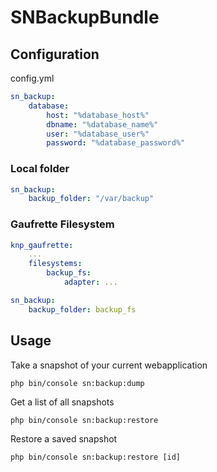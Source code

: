 # SNBackupBundle

## Configuration

config.yml

```yaml
sn_backup:
    database:
        host: "%database_host%"
        dbname: "%database_name%"
        user: "%database_user%"
        password: "%database_password%"
```

### Local folder

```yaml
sn_backup:
    backup_folder: "/var/backup"
```

### Gaufrette Filesystem

```yaml
knp_gaufrette:
    ...
    filesystems:
        backup_fs:
            adapter: ...

sn_backup:
    backup_folder: backup_fs
```

## Usage

Take a snapshot of your current webapplication

    php bin/console sn:backup:dump

Get a list of all snapshots

    php bin/console sn:backup:restore

Restore a saved snapshot

    php bin/console sn:backup:restore [id]